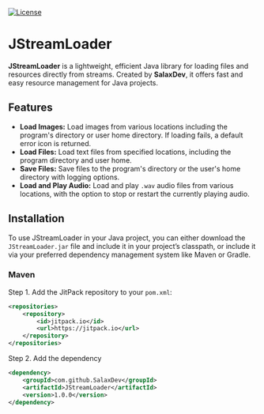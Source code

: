 [![License](https://img.shields.io/github/license/SalaxDev/JStreamLoader?style=flat-square)](https://www.apache.org/licenses/LICENSE-2.0)
# JStreamLoader 
**JStreamLoader** is a lightweight, efficient Java library for loading files and resources directly from streams. Created by **SalaxDev**, it offers fast and easy resource management for Java projects.

## Features

- **Load Images:** Load images from various locations including the program's directory or user home directory. If loading fails, a default error icon is returned.
- **Load Files:** Load text files from specified locations, including the program directory and user home.
- **Save Files:** Save files to the program's directory or the user's home directory with logging options.
- **Load and Play Audio:** Load and play `.wav` audio files from various locations, with the option to stop or restart the currently playing audio.

## Installation

To use JStreamLoader in your Java project, you can either download the `JStreamLoader.jar` file and include it in your project’s classpath, or include it via your preferred dependency management system like Maven or Gradle.

### Maven
Step 1. Add the JitPack repository to your `pom.xml`:

```xml
<repositories>
    <repository>
        <id>jitpack.io</id>
        <url>https://jitpack.io</url>
    </repository>
</repositories>
```
Step 2. Add the dependency
```xml
<dependency>
    <groupId>com.github.SalaxDev</groupId>
    <artifactId>JStreamLoader</artifactId>
    <version>1.0.0</version>
</dependency>
```

